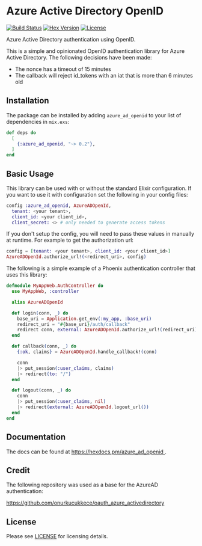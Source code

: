 # Azure Active Directory OpenID

[![Build Status](https://travis-ci.org/whossname/azure_ad_openid.svg?branch=master)](https://travis-ci.org/whossname/azure_ad_openid)
[![Hex Version](https://img.shields.io/hexpm/v/azure_ad_openid.svg)](https://hex.pm/packages/azure_ad_openid)
[![License](http://img.shields.io/badge/license-MIT-brightgreen.svg)](http://opensource.org/licenses/MIT)


Azure Active Directory authentication using OpenID.

This is a simple and opinionated OpenID authentication library for Azure Active Directory.
The following decisions have been made:

- The nonce has a timeout of 15 minutes
- The callback will reject id_tokens with an iat that is more than 6 minutes old

## Installation

The package can be installed by adding `azure_ad_openid` to your list of dependencies in `mix.exs`:

```elixir
def deps do
  [
    {:azure_ad_openid, "~> 0.2"},
  ]
end
```

## Basic Usage

This library can be used with or without the standard Elixir configuration. If you want to
use it with configuration set the following in your config files:

```elixir
config :azure_ad_openid, AzureADOpenId,
  tenant: <your tenant>,
  client_id: <your client_id>,
  client_secret: <> # only needed to generate access tokens
```

If you don't setup the config, you will need to pass these values in manually at runtime.
For example to get the authorization url:

```elixir
config = [tenant: <your tenant>, client_id: <your client_id>]
AzureADOpenId.authorize_url!(<redirect_uri>, config)
```

The following is a simple example of a Phoenix authentication controller that uses this library:

```elixir
defmodule MyAppWeb.AuthController do
  use MyAppWeb, :controller

  alias AzureADOpenId

  def login(conn, _) do
    base_uri = Application.get_env(:my_app, :base_uri)
    redirect_uri = "#{base_uri}/auth/callback"
    redirect conn, external: AzureADOpenId.authorize_url!(redirect_uri)
  end

  def callback(conn, _) do
    {:ok, claims} = AzureADOpenId.handle_callback!(conn)

    conn
    |> put_session(:user_claims, claims)
    |> redirect(to: "/")
  end

  def logout(conn, _) do
    conn
    |> put_session(:user_claims, nil)
    |> redirect(external: AzureADOpenId.logout_url())
  end
end
```

## Documentation

The docs can be found at
[https://hexdocs.pm/azure_ad_openid ](https://hexdocs.pm/azure_ad_openid/readme.html).

## Credit

The following repository was used as a base for the AzureAD authentication:

[https://github.com/onurkucukkece/oauth_azure_activedirectory ](https://github.com/onurkucukkece/oauth_azure_activedirectory)

## License

Please see [LICENSE](https://github.com/whossname/azure_ad_openid/blob/master/LICENSE.md)
for licensing details.
